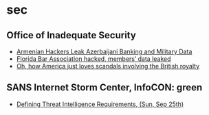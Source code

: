 # sec

## Office of Inadequate Security
- [Armenian Hackers Leak Azerbaijani Banking and Military Data](https://www.databreaches.net/armenian-hackers-leak-azerbaijani-banking-and-military-data/)
- [Florida Bar Association hacked, members’ data leaked](https://www.databreaches.net/florida-bar-association-hacked-members-data-leaked/)
- [Oh, how America just loves scandals involving the British royalty](https://www.databreaches.net/oh-how-america-just-loves-scandals-involving-the-british-royalty/)

## SANS Internet Storm Center, InfoCON: green
- [Defining Threat Intelligence Requirements, (Sun, Sep 25th)](https://isc.sans.edu/diary.html?storyid=21519&rss)


